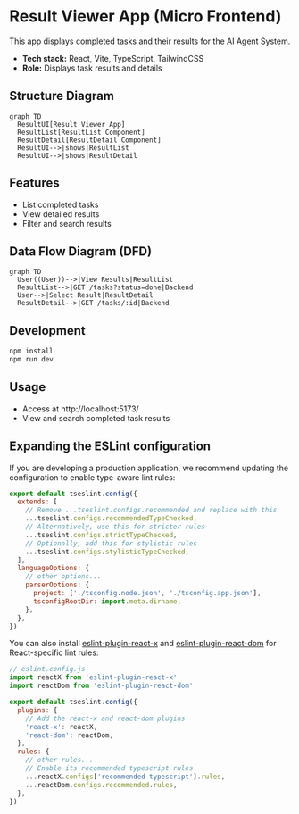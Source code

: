# Result Viewer App (Micro Frontend)

This app displays completed tasks and their results for the AI Agent System.

- **Tech stack:** React, Vite, TypeScript, TailwindCSS
- **Role:** Displays task results and details

## Structure Diagram
```mermaid
graph TD
  ResultUI[Result Viewer App]
  ResultList[ResultList Component]
  ResultDetail[ResultDetail Component]
  ResultUI-->|shows|ResultList
  ResultUI-->|shows|ResultDetail
```

## Features
- List completed tasks
- View detailed results
- Filter and search results

## Data Flow Diagram (DFD)
```mermaid
graph TD
  User((User))-->|View Results|ResultList
  ResultList-->|GET /tasks?status=done|Backend
  User-->|Select Result|ResultDetail
  ResultDetail-->|GET /tasks/:id|Backend
```

## Development
```sh
npm install
npm run dev
```

## Usage
- Access at http://localhost:5173/
- View and search completed task results

## Expanding the ESLint configuration

If you are developing a production application, we recommend updating the configuration to enable type-aware lint rules:

```js
export default tseslint.config({
  extends: [
    // Remove ...tseslint.configs.recommended and replace with this
    ...tseslint.configs.recommendedTypeChecked,
    // Alternatively, use this for stricter rules
    ...tseslint.configs.strictTypeChecked,
    // Optionally, add this for stylistic rules
    ...tseslint.configs.stylisticTypeChecked,
  ],
  languageOptions: {
    // other options...
    parserOptions: {
      project: ['./tsconfig.node.json', './tsconfig.app.json'],
      tsconfigRootDir: import.meta.dirname,
    },
  },
})
```

You can also install [eslint-plugin-react-x](https://github.com/Rel1cx/eslint-react/tree/main/packages/plugins/eslint-plugin-react-x) and [eslint-plugin-react-dom](https://github.com/Rel1cx/eslint-react/tree/main/packages/plugins/eslint-plugin-react-dom) for React-specific lint rules:

```js
// eslint.config.js
import reactX from 'eslint-plugin-react-x'
import reactDom from 'eslint-plugin-react-dom'

export default tseslint.config({
  plugins: {
    // Add the react-x and react-dom plugins
    'react-x': reactX,
    'react-dom': reactDom,
  },
  rules: {
    // other rules...
    // Enable its recommended typescript rules
    ...reactX.configs['recommended-typescript'].rules,
    ...reactDom.configs.recommended.rules,
  },
})
```
